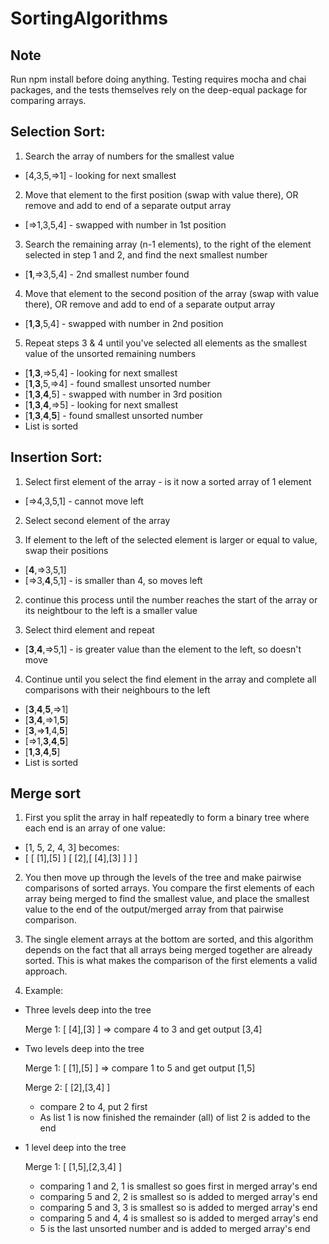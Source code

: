 # SortingAlgorithms

## Note

Run npm install before doing anything. Testing requires mocha and chai packages, and the tests themselves rely on the deep-equal package for comparing arrays.

## Selection Sort:
1) Search the array of numbers for the smallest value

  - [4,3,5,=>1] - looking for next smallest

2) Move that element to the first position (swap with value there), OR remove and add to end of a separate output array

  - [=>1,3,5,4] - swapped with number in 1st position

3) Search the remaining array (n-1 elements), to the right of the element selected in step 1 and 2, and find the next smallest number

  - [**1**,=>3,5,4] - 2nd smallest number found

4) Move that element to the second position of the array (swap with value there), OR remove and add to end of a separate output array

  - [**1**,**3**,5,4] - swapped with number in 2nd position

5) Repeat steps 3 & 4 until you've selected all elements as the smallest value of the unsorted remaining numbers

  - [**1**,**3**,=>5,4] - looking for next smallest
  - [**1**,**3**,5,=>4] - found smallest unsorted number
  - [**1**,**3**,**4**,5] - swapped with number in 3rd position
  - [**1**,**3**,**4**,=>5] - looking for next smallest
  - [**1**,**3**,**4**,**5**] - found smallest unsorted number
  - List is sorted

## Insertion Sort:
1) Select first element of the array - is it now a sorted array of 1 element

  - [=>4,3,5,1] - cannot move left

2) Select second element of the array

  1) If element to the left of the selected element is larger or equal to value, swap their positions

  - [**4**,=>3,5,1]
  - [=>3,**4**,5,1] - is smaller than 4, so moves left

  2) continue this process until the number reaches the start of the array or its neightbour to the left is a smaller value

3) Select third element and repeat

- [**3**,**4**,=>5,1] - is greater value than the element to the left, so doesn't move

4) Continue until you select the find element in the array and complete all comparisons with their neighbours to the left

- [**3**,**4**,**5**,=>1]
- [**3**,**4**,=>1,**5**]
- [**3**,=>**1**,4,**5**]
- [=>1,**3**,**4**,**5**]
- [**1**,**3**,**4**,**5**]
- List is sorted

## Merge sort

1) First you split the array in half repeatedly to form a binary tree where each end is an array of one value:
  - [1, 5, 2, 4, 3] becomes:
  - [ [ [1],[5] ] [ [2],[ [4],[3] ] ] ]

2) You then move up through the levels of the tree and make pairwise comparisons of sorted arrays. You compare the first elements of each array being merged to find the smallest value, and place the smallest value to the end of the output/merged array from that pairwise comparison.

3) The single element arrays at the bottom are sorted, and this algorithm depends on the fact that all arrays being merged together are already sorted. This is what makes the comparison of the first elements a valid approach.

 4) Example:

  - Three levels deep into the tree

    Merge 1: [ [4],[3] ] => compare 4 to 3 and get output [3,4]

  - Two levels deep into the tree

    Merge 1: [ [1],[5] ] => compare 1 to 5 and get output [1,5]

    Merge 2: [ [2],[3,4] ]

      - compare 2 to 4, put 2 first
      - As list 1 is now finished the remainder (all) of list 2 is added to the end


  - 1 level deep into the tree

    Merge 1: [ [1,5],[2,3,4] ]

      - comparing 1 and 2, 1 is smallest so goes first in merged array's end
      - comparing 5 and 2, 2 is smallest so is added to merged array's end
      - comparing 5 and 3, 3 is smallest so is added to merged array's end
      - comparing 5 and 4, 4 is smallest so is added to merged array's end
      - 5 is the last unsorted number and is added to merged array's end
